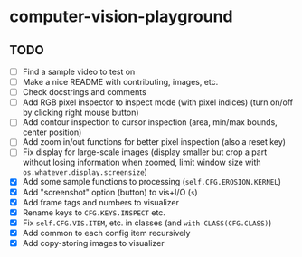# computer-vision-playground



## TODO
- [ ] Find a sample video to test on
- [ ] Make a nice README with contributing, images, etc.
- [ ] Check docstrings and comments
- [ ] Add RGB pixel inspector to inspect mode (with pixel indices) (turn on/off by clicking right mouse button)
- [ ] Add contour inspection to cursor inspection (area, min/max bounds, center position)
- [ ] Add zoom in/out functions for better pixel inspection (also a reset key)
- [ ] Fix display for large-scale images (display smaller but crop a part without losing information when zoomed, limit window size with `os.whatever.display.screensize`)
- [X] Add some sample functions to processing (`self.CFG.EROSION.KERNEL`)
- [X] Add "screenshot" option (button) to vis+I/O (`s`)
- [X] Add frame tags and numbers to visualizer
- [X] Rename keys to `CFG.KEYS.INSPECT` etc.
- [X] Fix `self.CFG.VIS.ITEM`, etc. in classes (and `with CLASS(CFG.CLASS)`)
- [X] Add common to each config item recursively
- [X] Add copy-storing images to visualizer
